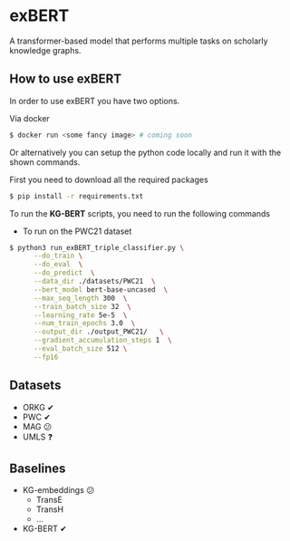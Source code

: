 # exBERT

A transformer-based model that performs multiple tasks on scholarly knowledge graphs.

## How to use exBERT

In order to use exBERT you have two options.

Via docker

```bash
$ docker run <some fancy image> # coming soon
```

Or alternatively you can setup the python code locally and run it with the shown commands.

First you need to download all the required packages

```bash
$ pip install -r requirements.txt
```

To run the **KG-BERT** scripts, you need to run the following commands

* To run on the PWC21 dataset
```bash
$ python3 run_exBERT_triple_classifier.py \
      --do_train \
      --do_eval  \
      --do_predict  \
      --data_dir ./datasets/PWC21  \
      --bert_model bert-base-uncased  \
      --max_seq_length 300  \
      --train_batch_size 32  \
      --learning_rate 5e-5  \
      --num_train_epochs 3.0  \
      --output_dir ./output_PWC21/   \
      --gradient_accumulation_steps 1  \
      --eval_batch_size 512 \
      --fp16
```

## Datasets
- ORKG ✔
- PWC ✔
- MAG 😕
- UMLS ❓

## Baselines
- KG-embeddings 😕
  - TransE
  - TransH
  - ...
- KG-BERT ✔
